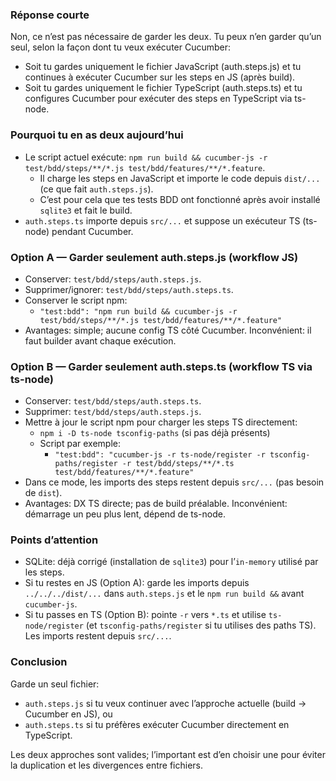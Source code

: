 ### Réponse courte
Non, ce n’est pas nécessaire de garder les deux. Tu peux n’en garder qu’un seul, selon la façon dont tu veux exécuter Cucumber:
- Soit tu gardes uniquement le fichier JavaScript (auth.steps.js) et tu continues à exécuter Cucumber sur les steps en JS (après build).
- Soit tu gardes uniquement le fichier TypeScript (auth.steps.ts) et tu configures Cucumber pour exécuter des steps en TypeScript via ts-node.

### Pourquoi tu en as deux aujourd’hui
- Le script actuel exécute: `npm run build && cucumber-js -r test/bdd/steps/**/*.js test/bdd/features/**/*.feature`.
  - Il charge les steps en JavaScript et importe le code depuis `dist/...` (ce que fait `auth.steps.js`).
  - C’est pour cela que tes tests BDD ont fonctionné après avoir installé `sqlite3` et fait le build.
- `auth.steps.ts` importe depuis `src/...` et suppose un exécuteur TS (ts-node) pendant Cucumber.

### Option A — Garder seulement auth.steps.js (workflow JS)
- Conserver: `test/bdd/steps/auth.steps.js`.
- Supprimer/ignorer: `test/bdd/steps/auth.steps.ts`.
- Conserver le script npm:
  - `"test:bdd": "npm run build && cucumber-js -r test/bdd/steps/**/*.js test/bdd/features/**/*.feature"`
- Avantages: simple; aucune config TS côté Cucumber. Inconvénient: il faut builder avant chaque exécution.

### Option B — Garder seulement auth.steps.ts (workflow TS via ts-node)
- Conserver: `test/bdd/steps/auth.steps.ts`.
- Supprimer: `test/bdd/steps/auth.steps.js`.
- Mettre à jour le script npm pour charger les steps TS directement:
  - `npm i -D ts-node tsconfig-paths` (si pas déjà présents)
  - Script par exemple:
    - `"test:bdd": "cucumber-js -r ts-node/register -r tsconfig-paths/register -r test/bdd/steps/**/*.ts test/bdd/features/**/*.feature"`
- Dans ce mode, les imports des steps restent depuis `src/...` (pas besoin de `dist`).
- Avantages: DX TS directe; pas de build préalable. Inconvénient: démarrage un peu plus lent, dépend de ts-node.

### Points d’attention
- SQLite: déjà corrigé (installation de `sqlite3`) pour l’`in-memory` utilisé par les steps.
- Si tu restes en JS (Option A): garde les imports depuis `../../../dist/...` dans `auth.steps.js` et le `npm run build &&` avant `cucumber-js`.
- Si tu passes en TS (Option B): pointe `-r` vers `*.ts` et utilise `ts-node/register` (et `tsconfig-paths/register` si tu utilises des paths TS). Les imports restent depuis `src/...`.

### Conclusion
Garde un seul fichier:
- `auth.steps.js` si tu veux continuer avec l’approche actuelle (build -> Cucumber en JS), ou
- `auth.steps.ts` si tu préfères exécuter Cucumber directement en TypeScript.

Les deux approches sont valides; l’important est d’en choisir une pour éviter la duplication et les divergences entre fichiers.